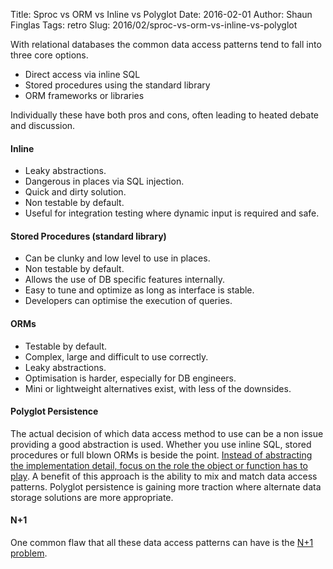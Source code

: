 Title: Sproc vs ORM vs Inline vs Polyglot
Date: 2016-02-01
Author: Shaun Finglas
Tags: retro
Slug: 2016/02/sproc-vs-orm-vs-inline-vs-polyglot

With relational databases the common data access patterns tend to fall
into three core options.

-   Direct access via inline SQL
-   Stored procedures using the standard library
-   ORM frameworks or libraries

Individually these have both pros and cons, often leading to heated
debate and discussion.

#### Inline

-   Leaky abstractions.
-   Dangerous in places via SQL injection.
-   Quick and dirty solution.
-   Non testable by default.
-   Useful for integration testing where dynamic input is required and
    safe.

#### Stored Procedures (standard library)

-   Can be clunky and low level to use in places.
-   Non testable by default.
-   Allows the use of DB specific features internally.
-   Easy to tune and optimize as long as interface is stable.
-   Developers can optimise the execution of queries.

#### ORMs

-   Testable by default.
-   Complex, large and difficult to use correctly.
-   Leaky abstractions.
-   Optimisation is harder, especially for DB engineers.
-   Mini or lightweight alternatives exist, with less of the downsides.

#### Polyglot Persistence

The actual decision of which data access method to use can be a non
issue providing a good abstraction is used. Whether you use inline SQL,
stored procedures or full blown ORMs is beside the point. [Instead of
abstracting the implementation detail, focus on the role the object or
function has to
play](https://blog.shaunfinglas.co.uk/2015/01/abstract-data-use-not-data-access.html).
A benefit of this approach is the ability to mix and match data access
patterns. Polyglot persistence is gaining more traction where alternate
data storage solutions are more appropriate.

#### N+1

One common flaw that all these data access patterns can have is the [N+1
problem](https://blog.shaunfinglas.co.uk/2016/02/the-n1-problem.html).